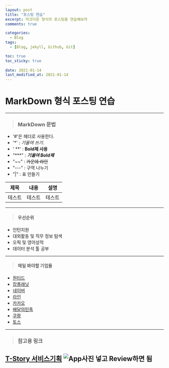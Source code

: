 ```yaml
---
layout: post
title: "포스팅 연습"
excerpt: 마크다운 형식의 포스팅을 연습해보자
comments: true

categories:
  - Blog
tags:
  - [Blog, jekyll, Github, Git]

toc: true
toc_sticky: true
 
date: 2021-01-14
last_modified_at: 2021-01-14
--- 
```

  
# MarkDown 형식 포스팅 연습
---
> ### MarkDown 문법
- '#'은 헤더로 사용한다.
-  '*' : *기울여 쓰기*.  
- ' **' :  **Bold체 사용**
- "***" : ***기울여 Bold체***
- "~~" : ~~가운데 라인~~
- "---" : 구역 나누기
- "|" : 표 만들기

|제목|내용|설명|
|------|-----|-----|
|테스트|테스트|테스트|  

---


> ####  우선순위
  *  인턴지원
  *  대외활동 및 직무 정보 탐색
  * 오픽 및 영어성적
  * 데이터 분석 툴 공부
---
> #### 매일 봐야할 기업들
  * [원티드]("https://www.wanted.co.kr/newintro")
  * [잡플래닛]("https://www.jobplanet.co.kr/contents")
  * [네이버]("https://recruit.navercorp.com/naver/recruitMain")
  * [라인]("https://careers.linecorp.com/ko/")
  * [카카오]("https://careers.kakao.com/index")
  * [배달의민족]("https://www.woowahan.com/")
  * [쿠팡]("https://rocketyourcareer.kr.coupang.com/?gclid=Cj0KCQiA0fr_BRDaARIsAABw4EuI3FXqlacANWMPNeTEe81p_NtIQIiIIdQY5Wwn6A0MfwziGvHbGUkaAu41EALw_wcB")
  * [토스]("https://toss.im/career")
---
> ### 참고용 링크
[T-Story 서비스기획](https://todaygnimaerd.tistory.com/50)
![App사진 넣고 Review하면 됨](https://www.google.com/imgres?imgurl=https%3A%2F%2Fplatum.kr%2Fwp-content%2Fuploads%2F2019%2F04%2F0.jpg&imgrefurl=https%3A%2F%2Fplatum.kr%2Farchives%2F118938&tbnid=LoFDYmi1pTqhbM&vet=12ahUKEwjFi_myjJruAhWaEKYKHUeWDqYQMygCegUIARDNAQ..i&docid=zSI75k3i3f9n2M&w=448&h=454&q=%EB%B0%B0%EB%8B%AC%EC%9D%98%20%EB%AF%BC%EC%A1%B1&ved=2ahUKEwjFi_myjJruAhWaEKYKHUeWDqYQMygCegUIARDNAQ)
---